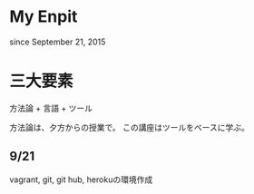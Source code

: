 # My Enpit

since September 21, 2015

三大要素
==========

方法論 + 言語 + ツール

方法論は、夕方からの授業で。
この講座はツールをベースに学ぶ。

9/21 
----------
vagrant, git, git hub, herokuの環境作成

